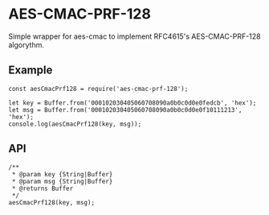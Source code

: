 AES-CMAC-PRF-128
================

Simple wrapper for aes-cmac to implement RFC4615's AES-CMAC-PRF-128 algorythm.

Example
-------

```
const aesCmacPrf128 = require('aes-cmac-prf-128');

let key = Buffer.from('000102030405060708090a0b0c0d0e0fedcb', 'hex');
let msg = Buffer.from('000102030405060708090a0b0c0d0e0f10111213', 'hex');
console.log(aesCmacPrf128(key, msg));
```

API
----

```
/**
 * @param key {String|Buffer}
 * @param msg {String|Buffer}
 * @returns Buffer
 */
aesCmacPrf128(key, msg);
```
